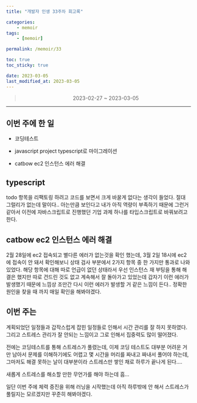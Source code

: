 ```yaml
---
title: "개발자 인생 33주차 회고록"

categories:
    - memoir
tags:
    - [memoir]

permalink: /memoir/33

toc: true
toc_sticky: true

date: 2023-03-05
last_modified_at: 2023-03-05
---
```


> <center> 2023-02-27 ~ 2023-03-05 </center>

---

## 이번 주에 한 일

- 코딩테스트

- javascript project typescript로 마이그레이션

- catbow ec2 인스턴스 에러 해결

## typescript

todo 항목을 리팩토링 하려고 코드를 보면서 크게 바꿀게 없다는 생각이 들었다. 절대 그럴리가 없는데 말이다.. 아는만큼 보인다고 내가 아직 역량이 부족하기 때문에 그런거 같아서 이전에 자바스크립트로 진행했던 기업 과제 하나를 타입스크립트로 바꿔보려고 한다.

## catbow ec2 인스턴스 에러 해결

2월 28일에 ec2 접속되고 별다른 에러가 없는것을 확인 했는데, 3월 2일 18시에 ec2에 접속이 안 돼서 확인해보니 상태 검사 부분에서 2가지 항목 중 한 가지만 통과로 나와있었다. 해당 항목에 대해 따로 언급이 없던 상태라서 우선 인스턴스 재 부팅을 통해 해결은 했지만 따로 건드린 것도 없고 계속해서 잘 돌아가고 있었는데 갑자기 이런 에러가 발생했기 때문에 느낌상 조만간 다시 이런 에러가 발생할 거 같은 느낌이 든다.. 정확한 원인을 찾을 때 까지 매일 확인을 해봐야겠다.

## 이번 주는

계획되었던 일정들과 갑작스럽게 잡힌 일정들로 인해서 시간 관리를 잘 하지 못하였다. 그리고 스트레스 관리가 잘 안되는 느낌이고 그로 인해서 집중력도 많이 떨어졌다.

전에는 코딩테스트를 통해 스트레스가 풀렸는데, 이제 코딩 테스트도 대부분 어려운 거만 남아서 문제를 이해하기에도 어렵고 몇 시간을 머리를 짜내고 짜내서 풀어야 하는데, 그마저도 해결 못하는 날이 대부분이라 스트레스만 쌓인 채로 하루가 끝나게 된다....

새롭게 스트레스를 해소할 만한 무언가를 해야 하는데 흠...

일단 이번 주에 체력 증진을 위해 러닝을 시작했는데 아직 하루밖에 안 해서 스트레스가 풀릴지는 모르겠지만 꾸준히 해봐야겠다.